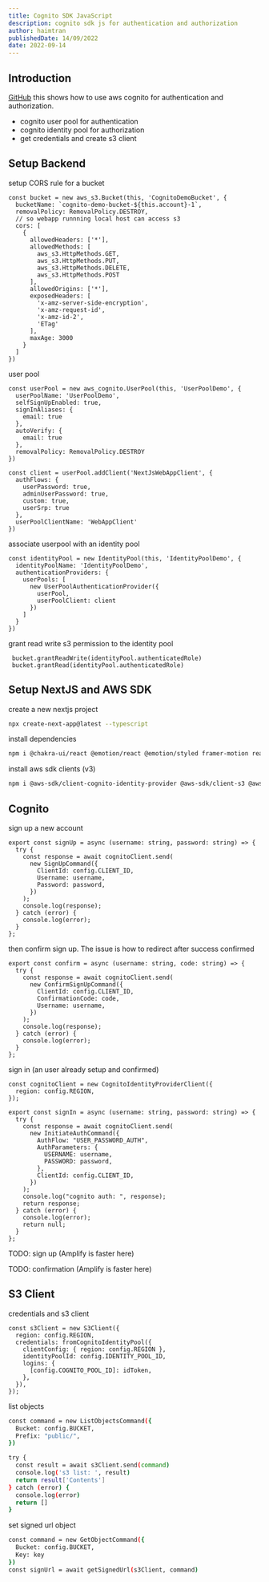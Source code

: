 ```yaml
---
title: Cognito SDK JavaScript
description: cognito sdk js for authentication and authorization
author: haimtran
publishedDate: 14/09/2022
date: 2022-09-14
---
```


## Introduction

[GitHub](https://github.com/entest-hai/cognito-sdk-js) this shows how to use aws cognito for authentication and authorization.

- cognito user pool for authentication
- cognito identity pool for authorization
- get credentials and create s3 client

<LinkedImage
  href="https://youtu.be/K84hInX226Q"
  height={400}
  alt="Cognito SDK JavaScript"
  src="/thumbnail/cognito-sdk-js.png"
/>

## Setup Backend 
setup CORS rule for a bucket 
```tsx
const bucket = new aws_s3.Bucket(this, 'CognitoDemoBucket', {
  bucketName: `cognito-demo-bucket-${this.account}-1`,
  removalPolicy: RemovalPolicy.DESTROY,
  // so webapp runnning local host can access s3
  cors: [
    {
      allowedHeaders: ['*'],
      allowedMethods: [
        aws_s3.HttpMethods.GET,
        aws_s3.HttpMethods.PUT,
        aws_s3.HttpMethods.DELETE,
        aws_s3.HttpMethods.POST
      ],
      allowedOrigins: ['*'],
      exposedHeaders: [
        'x-amz-server-side-encryption',
        'x-amz-request-id',
        'x-amz-id-2',
        'ETag'
      ],
      maxAge: 3000
    }
  ]
})
```

user pool 

```tsx
const userPool = new aws_cognito.UserPool(this, 'UserPoolDemo', {
  userPoolName: 'UserPoolDemo',
  selfSignUpEnabled: true,
  signInAliases: {
    email: true
  },
  autoVerify: {
    email: true
  },
  removalPolicy: RemovalPolicy.DESTROY
})

const client = userPool.addClient('NextJsWebAppClient', {
  authFlows: {
    userPassword: true,
    adminUserPassword: true,
    custom: true,
    userSrp: true
  },
  userPoolClientName: 'WebAppClient'
})
```

associate userpool with an identity pool 
```tsx
const identityPool = new IdentityPool(this, 'IdentityPoolDemo', {
  identityPoolName: 'IdentityPoolDemo',
  authenticationProviders: {
    userPools: [
      new UserPoolAuthenticationProvider({
        userPool,
        userPoolClient: client
      })
    ]
  }
})
```

grant read write s3 permission to the identity pool 

```tsx
 bucket.grantReadWrite(identityPool.authenticatedRole)
 bucket.grantRead(identityPool.authenticatedRole)
```

## Setup NextJS and AWS SDK

create a new nextjs project

```bash
npx create-next-app@latest --typescript
```

install dependencies

```bash
npm i @chakra-ui/react @emotion/react @emotion/styled framer-motion react-icons @chakra-ui/icons
```

install aws sdk clients (v3)

```bash
npm i @aws-sdk/client-cognito-identity-provider @aws-sdk/client-s3 @aws-sdk/credential-providers @aws-sdk/s3-request-presigner
```

## Cognito

sign up a new account

```tsx
export const signUp = async (username: string, password: string) => {
  try {
    const response = await cognitoClient.send(
      new SignUpCommand({
        ClientId: config.CLIENT_ID,
        Username: username,
        Password: password,
      })
    );
    console.log(response);
  } catch (error) {
    console.log(error);
  }
};
```

then confirm sign up. The issue is how to redirect after success confirmed

```tsx
export const confirm = async (username: string, code: string) => {
  try {
    const response = await cognitoClient.send(
      new ConfirmSignUpCommand({
        ClientId: config.CLIENT_ID,
        ConfirmationCode: code,
        Username: username,
      })
    );
    console.log(response);
  } catch (error) {
    console.log(error);
  }
};
```

sign in (an user already setup and confirmed)

```tsx
const cognitoClient = new CognitoIdentityProviderClient({
  region: config.REGION,
});

export const signIn = async (username: string, password: string) => {
  try {
    const response = await cognitoClient.send(
      new InitiateAuthCommand({
        AuthFlow: "USER_PASSWORD_AUTH",
        AuthParameters: {
          USERNAME: username,
          PASSWORD: password,
        },
        ClientId: config.CLIENT_ID,
      })
    );
    console.log("cognito auth: ", response);
    return response;
  } catch (error) {
    console.log(error);
    return null;
  }
};
```

TODO: sign up (Amplify is faster here)

TODO: confirmation (Amplify is faster here)

## S3 Client

credentials and s3 client

```tsx
const s3Client = new S3Client({
  region: config.REGION,
  credentials: fromCognitoIdentityPool({
    clientConfig: { region: config.REGION },
    identityPoolId: config.IDENTITY_POOL_ID,
    logins: {
      [config.COGNITO_POOL_ID]: idToken,
    },
  }),
});
```

list objects

```bash
const command = new ListObjectsCommand({
  Bucket: config.BUCKET,
  Prefix: "public/",
})

try {
  const result = await s3Client.send(command)
  console.log('s3 list: ', result)
  return result['Contents']
} catch (error) {
  console.log(error)
  return []
}
```

set signed url object

```bash
const command = new GetObjectCommand({
  Bucket: config.BUCKET,
  Key: key
})
const signUrl = await getSignedUrl(s3Client, command)
```
